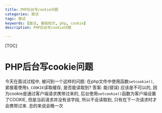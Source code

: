 ```yaml
---
title: PHP后台写cookie问题
categories: 面试 
tags: 面试
keywords: [面试, 基础知识, php, cookie]
description: PHP后台写cookie问题

---
```


<!--more-->

[TOC]

# PHP后台写cookie问题
  今天在面试过程中, 被问到一个这样的问题: 在php文件中使用函数`setcookie()`, 紧接着使用`$_COOKIE`读取缓存, 是否能读取到?
  答案: 能(错误)
      应该是不可以的, 因为cookie是通过客户端请求携带过来的, 后台使用`setcookie()`函数为客户端设置了COOKIE, 但是当前请求并没有该字段, 所以不会读取到, 只有在下一次请求时才会携带过来. 总的来说会晚一次